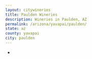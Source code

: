 ```yaml
---
layout: citywineries
title: Paulden Wineries
description: Wineries in Paulden, AZ
permalink: /arizona/yavapai/paulden/
state: az
county: yavapai
city: paulden
---
```

-
